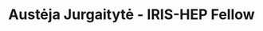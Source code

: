 ---
layout: fellow
pagetype: fellow
shortname: ZeptoStarling
permalink: /fellows/ZeptoStarling.html
fellow-name: "Aust\u0117ja Jurgaityt\u0117"
title: "Aust\u0117ja Jurgaityt\u0117 - IRIS-HEP Fellow"
active: false
dates:
  start: 2024-08-01
  end: 2024-09-06
photo: /assets/images/team/fellows-2024/Austeja-Jurgaityte.png
institution: Vilnius University
e-mail: austeja.jurgaityte23@gmail.com
challenge-area:
project_title: >
  Develop of Clad Tutorials for CMS/HEP
project_goal: >
  In this project, we will focus on creating a Clad based demonstration of finding
  the best fit helix parameters given a set of data points. Given the short timescale
  of the project, the complexity of the resulting tutorial will depend on complexities
  encountered during the research. At the same time, during the project, demos and
  reproducers of various Clad functionalities will be built and tested. Another goal
  of this project will be to contribute Clad code fixing the missing functionalities
  that we find along the way, such as adding support for the atan2 function differentiation.
mentors:
- David Lange (Princeton University)
proposal: /assets/pdf/fellows-2024/LIT065-proposal-Austeja-Jurgaityte.pdf
presentations:
current_status:
github-username: ZeptoStarling
linkedin-profile: "https://www.linkedin.com/in/aust\u0117ja-jurgaityt\u0117-6565aa275"
focus-area:
---